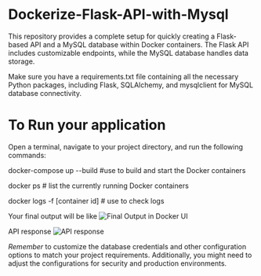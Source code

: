 # Dockerize-Flask-API-with-Mysql
This repository provides a complete setup for quickly creating a Flask-based API and a MySQL database within Docker containers. The Flask API includes customizable endpoints, while the MySQL database handles data storage.

 Make sure you have a requirements.txt file containing all the necessary Python packages, including Flask, SQLAlchemy, and mysqlclient for MySQL database connectivity.

 # To Run your application
 Open a terminal, navigate to your project directory, and run the following commands:

 docker-compose up --build  #use to build and start the Docker containers 
 
 docker ps      # list the currently running Docker containers
 
 docker logs -f [container id] # use to check logs

Your final output will be like
![Final Output in Docker UI](https://github.com/Minhajshaikh321/Dockerize-FlaskAPI-with-Mysql/assets/105153709/a85d4922-3444-4665-97d8-c1c5971c01ca)

API response
![API response](https://github.com/Minhajshaikh321/Dockerize-FlaskAPI-with-Mysql/assets/105153709/b37d322f-3502-4fe8-9487-e3ce16d71690)



 
*Remember* to customize the database credentials and other configuration options to match your project requirements. Additionally, you might need to adjust the configurations for security and production environments.
